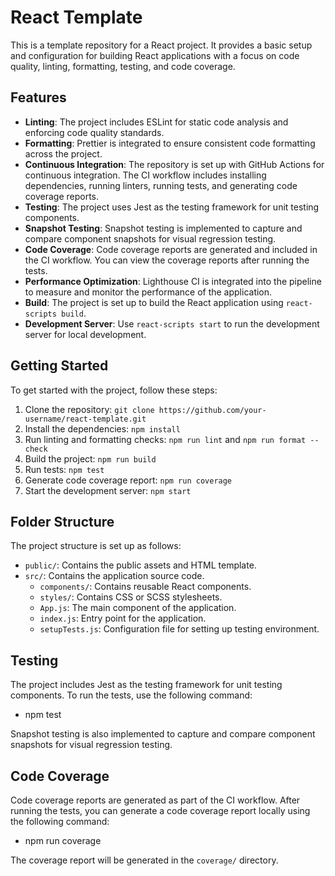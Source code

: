 # React Template

This is a template repository for a React project. It provides a basic setup and configuration for building React applications with a focus on code quality, linting, formatting, testing, and code coverage.

## Features

- **Linting**: The project includes ESLint for static code analysis and enforcing code quality standards.
- **Formatting**: Prettier is integrated to ensure consistent code formatting across the project.
- **Continuous Integration**: The repository is set up with GitHub Actions for continuous integration. The CI workflow includes installing dependencies, running linters, running tests, and generating code coverage reports.
- **Testing**: The project uses Jest as the testing framework for unit testing components.
- **Snapshot Testing**: Snapshot testing is implemented to capture and compare component snapshots for visual regression testing.
- **Code Coverage**: Code coverage reports are generated and included in the CI workflow. You can view the coverage reports after running the tests.
- **Performance Optimization**: Lighthouse CI is integrated into the pipeline to measure and monitor the performance of the application.
- **Build**: The project is set up to build the React application using `react-scripts build`.
- **Development Server**: Use `react-scripts start` to run the development server for local development.

## Getting Started

To get started with the project, follow these steps:

1. Clone the repository: `git clone https://github.com/your-username/react-template.git`
2. Install the dependencies: `npm install`
3. Run linting and formatting checks: `npm run lint` and `npm run format --check`
4. Build the project: `npm run build`
5. Run tests: `npm test`
6. Generate code coverage report: `npm run coverage`
7. Start the development server: `npm start`

## Folder Structure

The project structure is set up as follows:

- `public/`: Contains the public assets and HTML template.
- `src/`: Contains the application source code.
  - `components/`: Contains reusable React components.
  - `styles/`: Contains CSS or SCSS stylesheets.
  - `App.js`: The main component of the application.
  - `index.js`: Entry point for the application.
  - `setupTests.js`: Configuration file for setting up testing environment.

## Testing

The project includes Jest as the testing framework for unit testing components. To run the tests, use the following command:
  - npm test

Snapshot testing is also implemented to capture and compare component snapshots for visual regression testing.

## Code Coverage

Code coverage reports are generated as part of the CI workflow. After running the tests, you can generate a code coverage report locally using the following command:
  - npm run coverage


The coverage report will be generated in the `coverage/` directory.